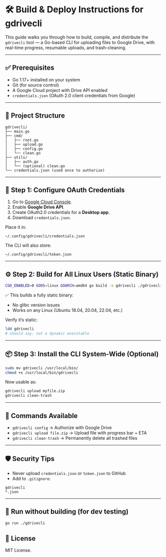 
# 🛠 Build & Deploy Instructions for gdrivecli

This guide walks you through how to build, compile, and distribute the `gdrivecli` tool — a Go-based CLI for uploading files to Google Drive, with real-time progress, resumable uploads, and trash-cleaning.

---

## ✅ Prerequisites

- Go 1.17+ installed on your system
- Git (for source control)
- A Google Cloud project with Drive API enabled
- `credentials.json` (OAuth 2.0 client credentials from Google)

---

## 📁 Project Structure

```
gdrivecli/
├── main.go
├── cmd/
│   ├── root.go
│   ├── upload.go
│   ├── config.go
│   └── clean.go
├── utils/
│   ├── auth.go
│   └── (optional) clean.go
└── credentials.json (used once to authorize)
```

---

## 🔐 Step 1: Configure OAuth Credentials

1. Go to [Google Cloud Console](https://console.cloud.google.com/).
2. Enable **Google Drive API**.
3. Create OAuth2.0 credentials for a **Desktop app**.
4. Download `credentials.json`.

Place it in:
```
~/.config/gdrivecli/credentials.json
```

The CLI will also store:
```
~/.config/gdrivecli/token.json
```

---

## ⚙️ Step 2: Build for All Linux Users (Static Binary)

```bash
CGO_ENABLED=0 GOOS=linux GOARCH=amd64 go build -o gdrivecli ./gdrivecli
```

✅ This builds a fully static binary:
- No glibc version issues
- Works on any Linux (Ubuntu 18.04, 20.04, 22.04, etc.)

Verify it’s static:

```bash
ldd gdrivecli
# should say: not a dynamic executable
```

---

## 📦 Step 3: Install the CLI System-Wide (Optional)

```bash
sudo mv gdrivecli /usr/local/bin/
chmod +x /usr/local/bin/gdrivecli
```

Now usable as:

```bash
gdrivecli upload myfile.zip
gdrivecli clean-trash
```

---

## 🚀 Commands Available

- `gdrivecli config` → Authorize with Google Drive
- `gdrivecli upload file.zip` → Upload file with progress bar + ETA
- `gdrivecli clean-trash` → Permanently delete all trashed files

---

## 🛡️ Security Tips

- Never upload `credentials.json` or `token.json` to GitHub
- Add to `.gitignore`:
```
gdrivecli
*.json
```

---

## 🧪 Run without building (for dev testing)

```bash
go run ./gdrivecli
```

## 📄 License

MIT License.
